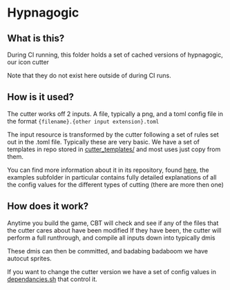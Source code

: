 # Hypnagogic

## What is this?

During CI running, this folder holds a set of cached versions of hypnagogic, our icon cutter

Note that they do not exist here outside of during CI runs.

## How is it used?

The cutter works off 2 inputs. A file, typically a png, and a toml config file in the format `{filename}.{other input extension}.toml`

The input resource is transformed by the cutter following a set of rules set out in the .toml file.
Typically these are very basic. We have a set of templates in repo stored in [cutter_templates/](../../cutter_templates/) and most uses just copy from them.

You can find more information about it in its repository, found [here](https://github.com/actioninja/hypnagogic), the examples subfolder in particular contains fully detailed explanations of all the config values for the different types of cutting (there are more then one)

## How does it work?

Anytime you build the game, CBT will check and see if any of the files that the cutter cares about have been modified
If they have been, the cutter will perform a full runthrough, and compile all inputs down into typically dmis

These dmis can then be committed, and badabing badaboom we have autocut sprites.

If you want to change the cutter version we have a set of  config values in [dependancies.sh](../../dependencies.sh) that control it.
